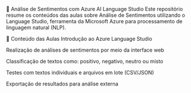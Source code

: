 💬 Análise de Sentimentos com Azure AI Language Studio
Este repositório resume os conteúdos das aulas sobre Análise de Sentimentos utilizando o Language Studio, ferramenta da Microsoft Azure para processamento de linguagem natural (NLP).

📌 Conteúdo das Aulas
Introdução ao Azure Language Studio

Realização de análises de sentimentos por meio da interface web

Classificação de textos como: positivo, negativo, neutro ou misto

Testes com textos individuais e arquivos em lote (CSV/JSON)

Exportação de resultados para análise externa
